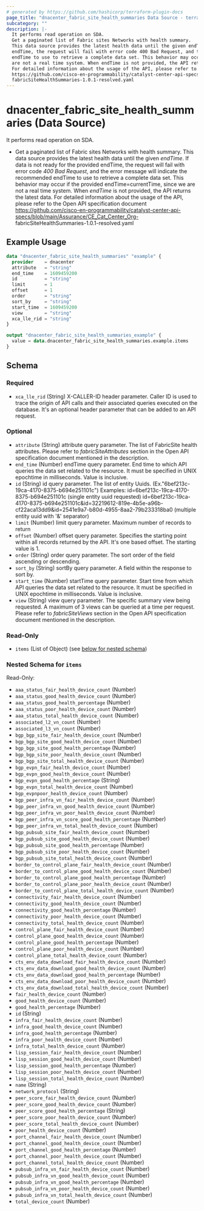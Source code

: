 ```yaml
---
# generated by https://github.com/hashicorp/terraform-plugin-docs
page_title: "dnacenter_fabric_site_health_summaries Data Source - terraform-provider-dnacenter"
subcategory: ""
description: |-
  It performs read operation on SDA.
  Get a paginated list of Fabric sites Networks with health summary.
  This data source provides the latest health data until the given endTime. If data is not ready for the provided
  endTime, the request will fail with error code 400 Bad Request, and the error message will indicate the recommended
  endTime to use to retrieve a complete data set. This behavior may occur if the provided endTime=currentTime, since we
  are not a real time system. When endTime is not provided, the API returns the latest data.
  For detailed information about the usage of the API, please refer to the Open API specification document
  https://github.com/cisco-en-programmability/catalyst-center-api-specs/blob/main/Assurance/CECatCenter_Org-
  fabricSiteHealthSummaries-1.0.1-resolved.yaml
---
```


# dnacenter_fabric_site_health_summaries (Data Source)

It performs read operation on SDA.

- Get a paginated list of Fabric sites Networks with health summary.
This data source provides the latest health data until the given *endTime*. If data is not ready for the provided
endTime, the request will fail with error code *400 Bad Request*, and the error message will indicate the recommended
endTime to use to retrieve a complete data set. This behavior may occur if the provided endTime=currentTime, since we
are not a real time system. When *endTime* is not provided, the API returns the latest data.
For detailed information about the usage of the API, please refer to the Open API specification document
https://github.com/cisco-en-programmability/catalyst-center-api-specs/blob/main/Assurance/CE_Cat_Center_Org-
fabricSiteHealthSummaries-1.0.1-resolved.yaml

## Example Usage

```terraform
data "dnacenter_fabric_site_health_summaries" "example" {
  provider    = dnacenter
  attribute   = "string"
  end_time    = 1609459200
  id          = "string"
  limit       = 1
  offset      = 1
  order       = "string"
  sort_by     = "string"
  start_time  = 1609459200
  view        = "string"
  xca_lle_rid = "string"
}

output "dnacenter_fabric_site_health_summaries_example" {
  value = data.dnacenter_fabric_site_health_summaries.example.items
}
```

<!-- schema generated by tfplugindocs -->
## Schema

### Required

- `xca_lle_rid` (String) X-CALLER-ID header parameter. Caller ID is used to trace the origin of API calls and their associated queries executed on the database. It's an optional header parameter that can be added to an API request.

### Optional

- `attribute` (String) attribute query parameter. The list of FabricSite health attributes. Please refer to *fabricSiteAttributes* section in the Open API specification document mentioned in the description.
- `end_time` (Number) endTime query parameter. End time to which API queries the data set related to the resource. It must be specified in UNIX epochtime in milliseconds. Value is inclusive.
- `id` (String) id query parameter. The list of entity Uuids. (Ex."6bef213c-19ca-4170-8375-b694e251101c") Examples: id=6bef213c-19ca-4170-8375-b694e251101c (single entity uuid requested) id=6bef213c-19ca-4170-8375-b694e251101c&id=32219612-819e-4b5e-a96b-cf22aca13dd9&id=2541e9a7-b80d-4955-8aa2-79b233318ba0 (multiple entity uuid with '&' separator)
- `limit` (Number) limit query parameter. Maximum number of records to return
- `offset` (Number) offset query parameter. Specifies the starting point within all records returned by the API. It's one based offset. The starting value is 1.
- `order` (String) order query parameter. The sort order of the field ascending or descending.
- `sort_by` (String) sortBy query parameter. A field within the response to sort by.
- `start_time` (Number) startTime query parameter. Start time from which API queries the data set related to the resource. It must be specified in UNIX epochtime in milliseconds. Value is inclusive.
- `view` (String) view query parameter. The specific summary view being requested. A maximum of 3 views can be queried at a time per request.  Please refer to *fabricSiteViews* section in the Open API specification document mentioned in the description.

### Read-Only

- `items` (List of Object) (see [below for nested schema](#nestedatt--items))

<a id="nestedatt--items"></a>
### Nested Schema for `items`

Read-Only:

- `aaa_status_fair_health_device_count` (Number)
- `aaa_status_good_health_device_count` (Number)
- `aaa_status_good_health_percentage` (Number)
- `aaa_status_poor_health_device_count` (Number)
- `aaa_status_total_health_device_count` (Number)
- `associated_l2_vn_count` (Number)
- `associated_l3_vn_count` (Number)
- `bgp_bgp_site_fair_health_device_count` (Number)
- `bgp_bgp_site_good_health_device_count` (Number)
- `bgp_bgp_site_good_health_percentage` (Number)
- `bgp_bgp_site_poor_health_device_count` (Number)
- `bgp_bgp_site_total_health_device_count` (Number)
- `bgp_evpn_fair_health_device_count` (Number)
- `bgp_evpn_good_health_device_count` (Number)
- `bgp_evpn_good_health_percentage` (String)
- `bgp_evpn_total_health_device_count` (Number)
- `bgp_evpnpoor_health_device_count` (Number)
- `bgp_peer_infra_vn_fair_health_device_count` (Number)
- `bgp_peer_infra_vn_good_health_device_count` (Number)
- `bgp_peer_infra_vn_poor_health_device_count` (Number)
- `bgp_peer_infra_vn_score_good_health_percentage` (Number)
- `bgp_peer_infra_vn_total_health_device_count` (Number)
- `bgp_pubsub_site_fair_health_device_count` (Number)
- `bgp_pubsub_site_good_health_device_count` (Number)
- `bgp_pubsub_site_good_health_percentage` (Number)
- `bgp_pubsub_site_poor_health_device_count` (Number)
- `bgp_pubsub_site_total_health_device_count` (Number)
- `border_to_control_plane_fair_health_device_count` (Number)
- `border_to_control_plane_good_health_device_count` (Number)
- `border_to_control_plane_good_health_percentage` (Number)
- `border_to_control_plane_poor_health_device_count` (Number)
- `border_to_control_plane_total_health_device_count` (Number)
- `connectivity_fair_health_device_count` (Number)
- `connectivity_good_health_device_count` (Number)
- `connectivity_good_health_percentage` (Number)
- `connectivity_poor_health_device_count` (Number)
- `connectivity_total_health_device_count` (Number)
- `control_plane_fair_health_device_count` (Number)
- `control_plane_good_health_device_count` (Number)
- `control_plane_good_health_percentage` (Number)
- `control_plane_poor_health_device_count` (Number)
- `control_plane_total_health_device_count` (Number)
- `cts_env_data_download_fair_health_device_count` (Number)
- `cts_env_data_download_good_health_device_count` (Number)
- `cts_env_data_download_good_health_percentage` (Number)
- `cts_env_data_download_poor_health_device_count` (Number)
- `cts_env_data_download_total_health_device_count` (Number)
- `fair_health_device_count` (Number)
- `good_health_device_count` (Number)
- `good_health_percentage` (Number)
- `id` (String)
- `infra_fair_health_device_count` (Number)
- `infra_good_health_device_count` (Number)
- `infra_good_health_percentage` (Number)
- `infra_poor_health_device_count` (Number)
- `infra_total_health_device_count` (Number)
- `lisp_session_fair_health_device_count` (Number)
- `lisp_session_good_health_device_count` (Number)
- `lisp_session_good_health_percentage` (Number)
- `lisp_session_poor_health_device_count` (Number)
- `lisp_session_total_health_device_count` (Number)
- `name` (String)
- `network_protocol` (String)
- `peer_score_fair_health_device_count` (Number)
- `peer_score_good_health_device_count` (Number)
- `peer_score_good_health_percentage` (String)
- `peer_score_poor_health_device_count` (Number)
- `peer_score_total_health_device_count` (Number)
- `poor_health_device_count` (Number)
- `port_channel_fair_health_device_count` (Number)
- `port_channel_good_health_device_count` (Number)
- `port_channel_good_health_percentage` (Number)
- `port_channel_poor_health_device_count` (Number)
- `port_channel_total_health_device_count` (Number)
- `pubsub_infra_vn_fair_health_device_count` (Number)
- `pubsub_infra_vn_good_health_device_count` (Number)
- `pubsub_infra_vn_good_health_percentage` (Number)
- `pubsub_infra_vn_poor_health_device_count` (Number)
- `pubsub_infra_vn_total_health_device_count` (Number)
- `total_device_count` (Number)
